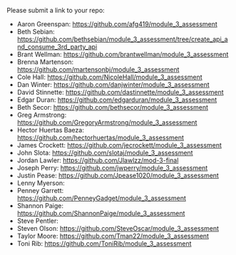 Please submit a link to your repo:
* Aaron Greenspan: https://github.com/afg419/module_3_assessment
* Beth Sebian: https://github.com/bethsebian/module_3_assessment/tree/create_api_and_consume_3rd_party_api
* Brant Wellman: https://github.com/brantwellman/module_3_assessment
* Brenna Martenson: https://github.com/martensonbj/module_3_assessment
* Cole Hall: https://github.com/NicoleHall/module_3_assessment
* Dan Winter: https://github.com/danjwinter/module_3_assessment
* David Stinnette: https://github.com/dastinnette/module_3_assessment
* Edgar Duran: https://github.com/edgarduran/module_3_assessment
* Beth Secor: https://github.com/bethsecor/module_3_assessment
* Greg Armstrong: https://github.com/GregoryArmstrong/module_3_assessment
* Hector Huertas Baeza: https://github.com/hectorhuertas/module_3_assessment
* James Crockett: https://github.com/jecrockett/module_3_assessment
* John Slota: https://github.com/slotaj/module_3_assessment
* Jordan Lawler: https://github.com/Jlawlzz/mod-3-final
* Joseph Perry: https://github.com/jwperry/module_3_assessment
* Justin Pease: https://github.com/Jpease1020/module_3_assessment
* Lenny Myerson:
* Penney Garrett: https://github.com/PenneyGadget/module_3_assessment
* Shannon Paige: https://github.com/ShannonPaige/module_3_assessment
* Steve Pentler:
* Steven Olson: https://github.com/SteveOscar/module_3_assessment
* Taylor Moore: https://github.com/Tman22/module_3_assessment
* Toni Rib: https://github.com/ToniRib/module_3_assessment
